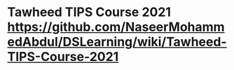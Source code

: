 # Tawheed TIPS Course 2021 https://github.com/NaseerMohammedAbdul/DSLearning/wiki/Tawheed-TIPS-Course-2021

